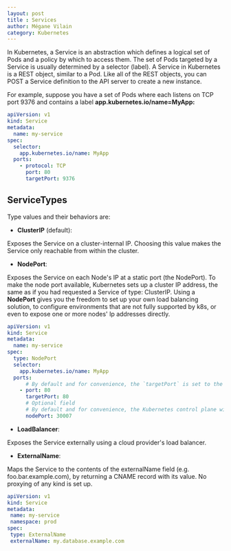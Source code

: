 ```yaml
---
layout: post
title : Services
author: Mégane Vilain
category: Kubernetes
---
```


In Kubernetes, a Service is an abstraction which defines a logical set of Pods and a policy by which to access them.
The set of Pods targeted by a Service is usually determined by a selector (label). 
A Service in Kubernetes is a REST object, similar to a Pod. Like all of the REST objects, you can POST a Service definition to the API server to create a new instance. 

For example, suppose you have a set of Pods where each listens on TCP port 9376 and contains a label **app.kubernetes.io/name=MyApp:**

```yaml
apiVersion: v1
kind: Service
metadata:
  name: my-service
spec:
  selector:
    app.kubernetes.io/name: MyApp
  ports:
    - protocol: TCP
      port: 80
      targetPort: 9376

```

## ServiceTypes


Type values and their behaviors are:

-    **ClusterIP** (default): 

Exposes the Service on a cluster-internal IP. Choosing this value makes the Service only reachable from within the cluster.

-    **NodePort**: 

Exposes the Service on each Node's IP at a static port (the NodePort). To make the node port available, Kubernetes sets up a cluster IP address, the same as if you had requested a Service of type: ClusterIP.
Using a **NodePort** gives you the freedom to set up your own load balancing solution, to configure environments that are not fully supported by k8s, or even to expose one or more nodes' Ip addresses directly.

```yaml
apiVersion: v1
kind: Service
metadata:
  name: my-service
spec:
  type: NodePort
  selector:
    app.kubernetes.io/name: MyApp
  ports:
      # By default and for convenience, the `targetPort` is set to the same value as the `port` field.
    - port: 80
      targetPort: 80
      # Optional field
      # By default and for convenience, the Kubernetes control plane will allocate a port from a range (default: 30000-32767)
      nodePort: 30007
 ```     

-    **LoadBalancer**: 

Exposes the Service externally using a cloud provider's load balancer.

-    **ExternalName**:

 Maps the Service to the contents of the externalName field (e.g. foo.bar.example.com), by returning a CNAME record with its value. No proxying of any kind is set up.

 ```yaml
 apiVersion: v1
kind: Service
metadata:
  name: my-service
  namespace: prod
spec:
  type: ExternalName
  externalName: my.database.example.com
```

